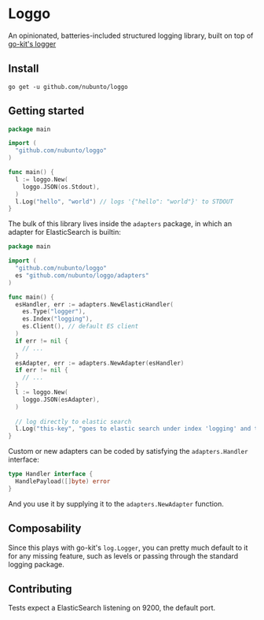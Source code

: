 # Loggo

An opinionated, batteries-included structured logging library, built on top of [go-kit's logger](https://github.com/go-kit/kit)

## Install

`go get -u github.com/nubunto/loggo`

## Getting started

```go
package main

import (
  "github.com/nubunto/loggo"
)

func main() {
  l := loggo.New(
    loggo.JSON(os.Stdout),
  )
  l.Log("hello", "world") // logs '{"hello": "world"}' to STDOUT
}
```

The bulk of this library lives inside the `adapters` package, in which an adapter for ElasticSearch is builtin:

```go
package main

import (
  "github.com/nubunto/loggo"
  es "github.com/nubunto/loggo/adapters"
)

func main() {
  esHandler, err := adapters.NewElasticHandler(
    es.Type("logger"),
    es.Index("logging"),
    es.Client(), // default ES client
  )
  if err != nil {
    // ...
  }
  esAdapter, err := adapters.NewAdapter(esHandler)
  if err != nil {
    // ...
  }
  l := loggo.New(
    loggo.JSON(esAdapter),
  )
  
  // log directly to elastic search
  l.Log("this-key", "goes to elastic search under index 'logging' and type 'logger'")
}
```

Custom or new adapters can be coded by satisfying the `adapters.Handler` interface:

```go
type Handler interface {
  HandlePayload([]byte) error
}
```

And you use it by supplying it to the `adapters.NewAdapter` function.

## Composability

Since this plays with go-kit's `log.Logger`, you can pretty much default to it for any missing feature, such as levels or passing through the standard logging package.

## Contributing

Tests expect a ElasticSearch listening on 9200, the default port.
